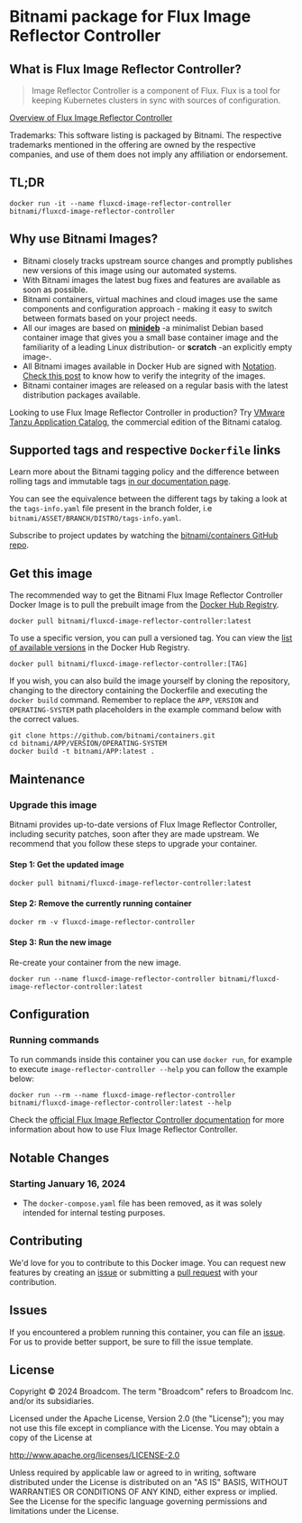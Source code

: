 # Bitnami package for Flux Image Reflector Controller

## What is Flux Image Reflector Controller?

> Image Reflector Controller is a component of Flux. Flux is a tool for keeping Kubernetes clusters in sync with sources of configuration.

[Overview of Flux Image Reflector Controller](https://github.com/fluxcd/image-reflector-controller)

Trademarks: This software listing is packaged by Bitnami. The respective trademarks mentioned in the offering are owned by the respective companies, and use of them does not imply any affiliation or endorsement.

## TL;DR

```console
docker run -it --name fluxcd-image-reflector-controller bitnami/fluxcd-image-reflector-controller
```

## Why use Bitnami Images?

* Bitnami closely tracks upstream source changes and promptly publishes new versions of this image using our automated systems.
* With Bitnami images the latest bug fixes and features are available as soon as possible.
* Bitnami containers, virtual machines and cloud images use the same components and configuration approach - making it easy to switch between formats based on your project needs.
* All our images are based on [**minideb**](https://github.com/bitnami/minideb) -a minimalist Debian based container image that gives you a small base container image and the familiarity of a leading Linux distribution- or **scratch** -an explicitly empty image-.
* All Bitnami images available in Docker Hub are signed with [Notation](https://notaryproject.dev/). [Check this post](https://blog.bitnami.com/2024/03/bitnami-packaged-containers-and-helm.html) to know how to verify the integrity of the images.
* Bitnami container images are released on a regular basis with the latest distribution packages available.

Looking to use Flux Image Reflector Controller in production? Try [VMware Tanzu Application Catalog](https://bitnami.com/enterprise), the commercial edition of the Bitnami catalog.

## Supported tags and respective `Dockerfile` links

Learn more about the Bitnami tagging policy and the difference between rolling tags and immutable tags [in our documentation page](https://techdocs.broadcom.com/us/en/vmware-tanzu/application-catalog/tanzu-application-catalog/services/tac-doc/apps-tutorials-understand-rolling-tags-containers-index.html).

You can see the equivalence between the different tags by taking a look at the `tags-info.yaml` file present in the branch folder, i.e `bitnami/ASSET/BRANCH/DISTRO/tags-info.yaml`.

Subscribe to project updates by watching the [bitnami/containers GitHub repo](https://github.com/bitnami/containers).

## Get this image

The recommended way to get the Bitnami Flux Image Reflector Controller Docker Image is to pull the prebuilt image from the [Docker Hub Registry](https://hub.docker.com/r/bitnami/fluxcd-image-reflector-controller).

```console
docker pull bitnami/fluxcd-image-reflector-controller:latest
```

To use a specific version, you can pull a versioned tag. You can view the [list of available versions](https://hub.docker.com/r/bitnami/fluxcd-image-reflector-controller/tags/) in the Docker Hub Registry.

```console
docker pull bitnami/fluxcd-image-reflector-controller:[TAG]
```

If you wish, you can also build the image yourself by cloning the repository, changing to the directory containing the Dockerfile and executing the `docker build` command. Remember to replace the `APP`, `VERSION` and `OPERATING-SYSTEM` path placeholders in the example command below with the correct values.

```console
git clone https://github.com/bitnami/containers.git
cd bitnami/APP/VERSION/OPERATING-SYSTEM
docker build -t bitnami/APP:latest .
```

## Maintenance

### Upgrade this image

Bitnami provides up-to-date versions of Flux Image Reflector Controller, including security patches, soon after they are made upstream. We recommend that you follow these steps to upgrade your container.

#### Step 1: Get the updated image

```console
docker pull bitnami/fluxcd-image-reflector-controller:latest
```

#### Step 2: Remove the currently running container

```console
docker rm -v fluxcd-image-reflector-controller
```

#### Step 3: Run the new image

Re-create your container from the new image.

```console
docker run --name fluxcd-image-reflector-controller bitnami/fluxcd-image-reflector-controller:latest
```

## Configuration

### Running commands

To run commands inside this container you can use `docker run`, for example to execute `image-reflector-controller --help` you can follow the example below:

```console
docker run --rm --name fluxcd-image-reflector-controller bitnami/fluxcd-image-reflector-controller:latest --help
```

Check the [official Flux Image Reflector Controller documentation](https://github.com/fluxcd/image-reflector-controller) for more information about how to use Flux Image Reflector Controller.

## Notable Changes

### Starting January 16, 2024

* The `docker-compose.yaml` file has been removed, as it was solely intended for internal testing purposes.

## Contributing

We'd love for you to contribute to this Docker image. You can request new features by creating an [issue](https://github.com/bitnami/containers/issues) or submitting a [pull request](https://github.com/bitnami/containers/pulls) with your contribution.

## Issues

If you encountered a problem running this container, you can file an [issue](https://github.com/bitnami/containers/issues/new/choose). For us to provide better support, be sure to fill the issue template.

## License

Copyright &copy; 2024 Broadcom. The term "Broadcom" refers to Broadcom Inc. and/or its subsidiaries.

Licensed under the Apache License, Version 2.0 (the "License");
you may not use this file except in compliance with the License.
You may obtain a copy of the License at

<http://www.apache.org/licenses/LICENSE-2.0>

Unless required by applicable law or agreed to in writing, software
distributed under the License is distributed on an "AS IS" BASIS,
WITHOUT WARRANTIES OR CONDITIONS OF ANY KIND, either express or implied.
See the License for the specific language governing permissions and
limitations under the License.
